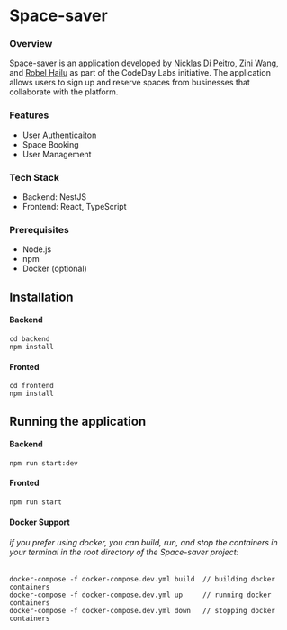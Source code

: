 # Space-saver

### Overview
Space-saver is an application developed by [Nicklas Di Peitro]([url](https://www.linkedin.com/in/nicklasdipietro/)), [Zini Wang]([url](https://www.linkedin.com/in/ziniwang/)), and [Robel Hailu]([url](https://www.linkedin.com/in/robelhailu/)) as part of the CodeDay Labs initiative. The application allows users to sign up and reserve spaces from businesses that collaborate with the platform.

### Features
- User Authenticaiton 
- Space Booking
- User Management

### Tech Stack
- Backend: NestJS
- Frontend: React, TypeScript

### Prerequisites
- Node.js
- npm
- Docker (optional)


## Installation

#### Backend 
```
cd backend
npm install
```

#### Fronted
```
cd frontend
npm install
```


## Running the application

#### Backend 
```
npm run start:dev
```

#### Fronted
```
npm run start
```

#### Docker Support
###### if you prefer using docker, you can build, run, and stop the containers in your terminal in the root directory of the Space-saver project:
```
docker-compose -f docker-compose.dev.yml build  // building docker containers
docker-compose -f docker-compose.dev.yml up     // running docker containers
docker-compose -f docker-compose.dev.yml down   // stopping docker containers
```

